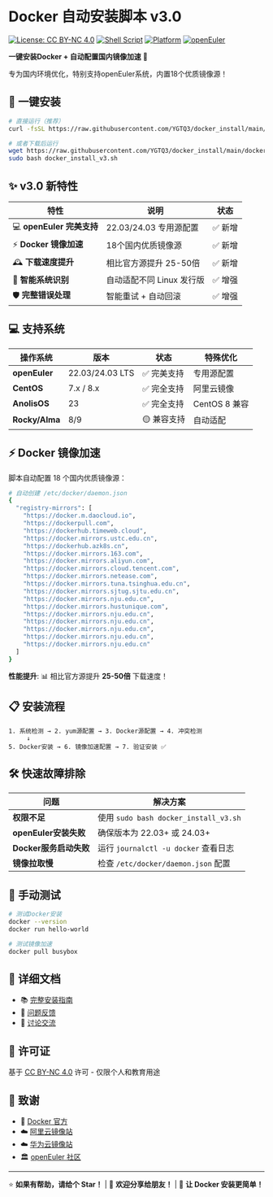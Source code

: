 # Docker 自动安装脚本 v3.0

[![License: CC BY-NC 4.0](https://img.shields.io/badge/License-CC%20BY--NC%204.0-lightgrey.svg)](https://creativecommons.org/licenses/by-nc/4.0/)
[![Shell Script](https://img.shields.io/badge/Shell-Bash-green.svg)](https://www.gnu.org/software/bash/)
[![Platform](https://img.shields.io/badge/Platform-Linux-blue.svg)](https://www.linux.org/)
[![openEuler](https://img.shields.io/badge/openEuler-✅完美支持-brightgreen.svg)](https://www.openeuler.org/)

**一键安装Docker + 自动配置国内镜像加速** 🚀

专为国内环境优化，特别支持openEuler系统，内置18个优质镜像源！

## 🚀 一键安装

```bash
# 直接运行（推荐）
curl -fsSL https://raw.githubusercontent.com/YGTQ3/docker_install/main/docker_install_v3.sh | sudo bash

# 或者下载后运行
wget https://raw.githubusercontent.com/YGTQ3/docker_install/main/docker_install_v3.sh
sudo bash docker_install_v3.sh
```

## ✨ v3.0 新特性

| 特性 | 说明 | 状态 |
|------|------|------|
| 💻 **openEuler 完美支持** | 22.03/24.03 专用源配置 | ✅ 新增 |
| ⚡ **Docker 镜像加速** | 18个国内优质镜像源 | ✅ 新增 |
| 🕰️ **下载速度提升** | 相比官方源提升 25-50倍 | ✅ 新增 |
| 🔄 **智能系统识别** | 自动适配不同 Linux 发行版 | ✅ 增强 |
| 🛡️ **完整错误处理** | 智能重试 + 自动回滚 | ✅ 增强 |

## 💻 支持系统

| 操作系统 | 版本 | 状态 | 特殊优化 |
|---------|------|------|----------|
| **openEuler** | 22.03/24.03 LTS | ✅ 完美支持 | 专用源配置 |
| **CentOS** | 7.x / 8.x | ✅ 完全支持 | 阿里云镜像 |
| **AnolisOS** | 23 | ✅ 完全支持 | CentOS 8 兼容 |
| **Rocky/Alma** | 8/9 | 🟡 兼容支持 | 自动适配 |

## ⚡ Docker 镜像加速

脚本自动配置 18 个国内优质镜像源：

```bash
# 自动创建 /etc/docker/daemon.json
{
  "registry-mirrors": [
    "https://docker.m.daocloud.io",
    "https://dockerpull.com", 
    "https://dockerhub.timeweb.cloud",
    "https://docker.mirrors.ustc.edu.cn",
    "https://dockerhub.azk8s.cn",
    "https://docker.mirrors.163.com",
    "https://docker.mirrors.aliyun.com",
    "https://docker.mirrors.cloud.tencent.com",
    "https://docker.mirrors.netease.com",
    "https://docker.mirrors.tuna.tsinghua.edu.cn",
    "https://docker.mirrors.sjtug.sjtu.edu.cn",
    "https://docker.mirrors.nju.edu.cn",
    "https://docker.mirrors.hustunique.com",
    "https://docker.mirrors.nju.edu.cn",
    "https://docker.mirrors.nju.edu.cn",
    "https://docker.mirrors.nju.edu.cn",
    "https://docker.mirrors.nju.edu.cn",
    "https://docker.mirrors.nju.edu.cn"
  ]
}
```

**性能提升**: 📊 相比官方源提升 **25-50倍** 下载速度！

## 📋 安装流程

```
1. 系统检测 → 2. yum源配置 → 3. Docker源配置 → 4. 冲突检测 
     ↓
5. Docker安装 → 6. 镜像加速配置 → 7. 验证安装 ✅
```

## 🛠️ 快速故障排除

| 问题 | 解决方案 |
|------|----------|
| **权限不足** | 使用 `sudo bash docker_install_v3.sh` |
| **openEuler安装失败** | 确保版本为 22.03+ 或 24.03+ |
| **Docker服务启动失败** | 运行 `journalctl -u docker` 查看日志 |
| **镜像拉取慢** | 检查 `/etc/docker/daemon.json` 配置 |

## 🎯 手动测试

```bash
# 测试Docker安装
docker --version
docker run hello-world

# 测试镜像加速
docker pull busybox
```

## 📄 详细文档

- 📚 [完整安装指南](./docker安装脚本v3介绍.md)
- 🐛 [问题反馈](https://github.com/YGTQ3/docker_install/issues)
- 💬 [讨论交流](https://github.com/YGTQ3/docker_install/discussions)

## 📜 许可证

基于 [CC BY-NC 4.0](LICENSE) 许可 - 仅限个人和教育用途

## 🙏 致谢

- 🐳 [Docker 官方](https://docs.docker.com/)
- ☁️ [阿里云镜像站](https://mirrors.aliyun.com/) 
- ☁️ [华为云镜像站](https://repo.huaweicloud.com/)
- 🏛️ [openEuler 社区](https://www.openeuler.org/)

---

⭐ **如果有帮助，请给个 Star！** | 💬 **欢迎分享给朋友！** | 🚀 **让 Docker 安装更简单！**
